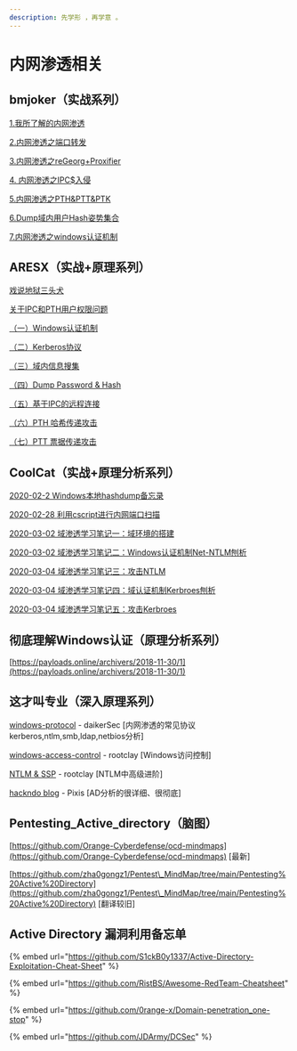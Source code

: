 ```yaml
---
description: 先学形 ，再学意 。
---
```


# 内网渗透相关

## bmjoker（实战系列）

[1.我所了解的内网渗透](https://www.cnblogs.com/bmjoker/p/10336247.html)

[2.内网渗透之端口转发](https://www.cnblogs.com/bmjoker/p/10264148.html)

[3.内网渗透之reGeorg+Proxifier](https://www.cnblogs.com/bmjoker/p/10205407.html)

[4. 内网渗透之IPC$入侵](https://www.cnblogs.com/bmjoker/p/10355934.html)

[5.内网渗透之PTH\&PTT\&PTK](https://www.cnblogs.com/bmjoker/p/10355979.html)

[6.Dump域内用户Hash姿势集合](https://www.cnblogs.com/bmjoker/p/10529360.html)

[7.内网渗透之windows认证机制](https://www.cnblogs.com/bmjoker/p/10723432.html)

## ARESX（实战+原理系列）

[戏说地狱三头犬](https://ares-x.com/2020/03/12/%E6%88%8F%E8%AF%B4%E5%9C%B0%E7%8B%B1%E4%B8%89%E5%A4%B4%E7%8A%AC/)

[关于IPC和PTH用户权限问题](https://ares-x.com/2020/03/10/%E5%85%B3%E4%BA%8EIPC%E5%92%8CPTH%E7%94%A8%E6%88%B7%E6%9D%83%E9%99%90%E9%97%AE%E9%A2%98/)

[（一）Windows认证机制](https://ares-x.com/2020/03/16/%E5%9F%9F%E6%B8%97%E9%80%8F%E5%AD%A6%E4%B9%A0%EF%BC%88%E4%B8%80%EF%BC%89Windows%E8%AE%A4%E8%AF%81%E6%9C%BA%E5%88%B6/)

[（二）Kerberos协议](https://ares-x.com/2020/03/17/%E5%9F%9F%E6%B8%97%E9%80%8F%E5%AD%A6%E4%B9%A0%EF%BC%88%E4%BA%8C%EF%BC%89Kerberos%E5%8D%8F%E8%AE%AE/)

[（三）域内信息搜集](https://ares-x.com/2020/03/18/%E5%9F%9F%E6%B8%97%E9%80%8F%E5%AD%A6%E4%B9%A0%EF%BC%88%E4%B8%89%EF%BC%89%E5%9F%9F%E5%86%85%E4%BF%A1%E6%81%AF%E6%90%9C%E9%9B%86/)

[（四）Dump Password & Hash](https://ares-x.com/2020/03/21/%E5%9F%9F%E6%B8%97%E9%80%8F%E5%AD%A6%E4%B9%A0%EF%BC%88%E5%9B%9B%EF%BC%89Dump-Password-Hash/)

[（五）基于IPC的远程连接](https://ares-x.com/2020/03/21/%E5%9F%9F%E6%B8%97%E9%80%8F%E5%AD%A6%E4%B9%A0%EF%BC%88%E4%BA%94%EF%BC%89%E5%9F%BA%E4%BA%8EIPC%E7%9A%84%E8%BF%9C%E7%A8%8B%E8%BF%9E%E6%8E%A5/)

[（六）PTH 哈希传递攻击](https://ares-x.com/2020/03/21/%E5%9F%9F%E6%B8%97%E9%80%8F%E5%AD%A6%E4%B9%A0%EF%BC%88%E5%85%AD%EF%BC%89PTH-%E5%93%88%E5%B8%8C%E4%BC%A0%E9%80%92%E6%94%BB%E5%87%BB/)

[（七）PTT 票据传递攻击](https://ares-x.com/2020/03/21/%E5%9F%9F%E6%B8%97%E9%80%8F%E5%AD%A6%E4%B9%A0%EF%BC%88%E4%B8%83%EF%BC%89PTT-%E7%A5%A8%E6%8D%AE%E4%BC%A0%E9%80%92%E6%94%BB%E5%87%BB/)

## CoolCat（实战+原理分析系列）

[2020-02-2 Windows本地hashdump备忘录](https://thekingofduck.github.io/post/Dumping-Windows-Local-Credentials-Tools/)

[2020-02-28 ](https://thekingofduck.github.io/post/scan-ports-by-cscript/)[利用cscript进行内网端口扫描](https://thekingofduck.github.io/post/scan-ports-by-cscript/)

[2020-03-02 域渗透学习笔记一：域环境的搭建](https://thekingofduck.github.io/post/ADStudy-Part-1-AD-Install/)

[2020-03-02 域渗透学习笔记二：Windows认证机制Net-NTLM刨析](https://thekingofduck.github.io/post/ADStudy-Part-2-Net-NTLM-Study/)

[2020-03-04 域渗透学习笔记三：攻击NTLM](https://thekingofduck.github.io/post/ADStudy-Part-3-Attack-NTLM/)

[2020-03-04 域渗透学习笔记四：域认证机制Kerbroes刨析](https://thekingofduck.github.io/post/ADStudy-Part-4-Kerbroes-Study/)

[2020-03-04 域渗透学习笔记五：攻击Kerbroes](https://thekingofduck.github.io/post/ADStudy-Part-5-Attack-Kerbroes/)

## 彻底理解Windows认证（原理分析系列）

[https://payloads.online/archivers/2018-11-30/1](https://payloads.online/archivers/2018-11-30/1)

## 这才叫专业（深入原理系列）

[windows-protocol](https://daiker.gitbook.io/windows-protocol/) - daikerSec \[内网渗透的常见协议kerberos,ntlm,smb,ldap,netbios分析]

[windows-access-control](https://rootclay.gitbook.io/windows-access-control/) - rootclay \[Windows访问控制]

[NTLM & SSP](https://rootclay.gitbook.io/ntlm/) - rootclay \[NTLM中高级进阶]

[hackndo blog](https://en.hackndo.com/archives/) - Pixis \[AD分析的很详细、很彻底]

## Pentesting\_Active\_directory（脑图）

[https://github.com/Orange-Cyberdefense/ocd-mindmaps](https://github.com/Orange-Cyberdefense/ocd-mindmaps) \[最新]

[https://github.com/zha0gongz1/Pentest\_MindMap/tree/main/Pentesting%20Active%20Directory](https://github.com/zha0gongz1/Pentest\_MindMap/tree/main/Pentesting%20Active%20Directory) \[翻译较旧]

## Active Directory 漏洞利用备忘单

{% embed url="https://github.com/S1ckB0y1337/Active-Directory-Exploitation-Cheat-Sheet" %}

{% embed url="https://github.com/RistBS/Awesome-RedTeam-Cheatsheet" %}

{% embed url="https://github.com/0range-x/Domain-penetration_one-stop" %}

{% embed url="https://github.com/JDArmy/DCSec" %}
